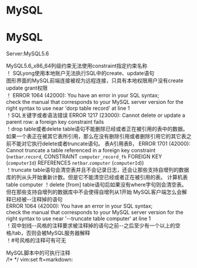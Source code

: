 # MySQL
# MySQL
Server:MySQL5.6
  
MySQL5.6_x86_64列级约束无法使用constraint指定约束名称  
！
SQLyong使用本地账户无法执行SQL中的create、update语句  
图形界面的MySQL前端连接被视为远程连接，只具有本地权限用户没有create update grant权限  
！
ERROR 1064 (42000): You have an error in your SQL syntax;  
check the manual that corresponds to your MySQL server version for the right
syntax to use near 'dorp table record' at line 1  
！SQL关键字或者语法错误
ERROR 1217 (23000): Cannot delete or update a parent row: a foreign key
constraint fails  
！drop table或者delete table语句不能删除已经或者正在被引用的表中的数据。  
如果一个表正在被其它表所引用，那么在没有删除引用或者删除引用它的其它表之前不能对它执行delete或者truncate语句。
表A引用表B，
ERROR 1701 (42000):  
Cannot truncate a table referenced in a foreign key constraint
(`netbar`.`record`, CONSTRAINT `computer_record_fk` FOREIGN KEY (`computerId`)
REFERENCES `netbar`.`computer` (`computerId`))  
！truncate table语句会清空表并且不会记录日志，还会让那些支持自增列的数据库的列从头开始重新计数。但是它不能清空已经或者正在被引用的表。
计算机表  
table computer
！delete [from] table语句后如果没有where字句则会清空表。但在那些支持自增列的数据库中不会使得自增列从1开始
MySQL客户端怎么会解释已经被--注释掉的语句  
ERROR 1064 (42000): You have an error in your SQL syntax;  
check the manual that corresponds to your MySQL server version for the right
syntax to use near '--truncate table computer' at line 1  
！双中划线--风格的注释要求被注释掉的语句之前--之后至少有一个以上的空格/tab，否则会被MySQL服务器解释  
！#号风格的注释可有可无
  
MySQL脚本中的可执行注释  
/!* */
vim:set ft=markdown:
